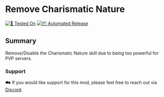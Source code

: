 # Remove Charismatic Nature

[![🧪 Tested On](https://img.shields.io/badge/🧪%20Tested%20On-A21%20b324-blue.svg)](https://7daystodie.com/) [![📦 Automated Release](https://github.com/jonathan-robertson/remove-charismatic-nature/actions/workflows/release.yml/badge.svg)](https://github.com/jonathan-robertson/remove-charismatic-nature/actions/workflows/release.yml)

## Summary

Remove/Disable the Charismatic Nature skill due to being too powerful for PVP servers.

### Support

🗪 If you would like support for this mod, please feel free to reach out via [Discord](https://discord.gg/tRJHSB9Uk7).
